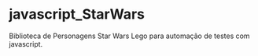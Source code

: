 # javascript_StarWars
Biblioteca de Personagens Star Wars Lego para automação de testes com javascript.
